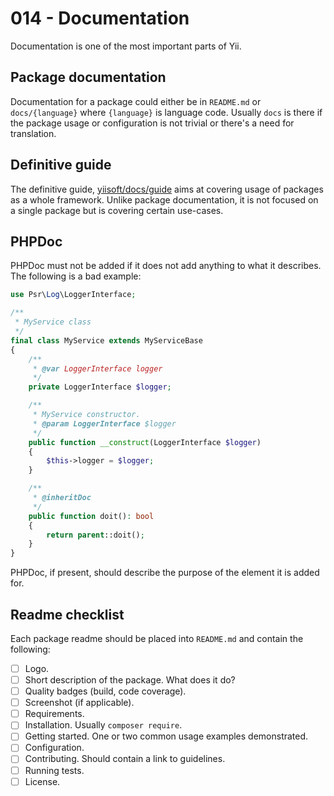 # 014 - Documentation

Documentation is one of the most important parts of Yii.

## Package documentation

Documentation for a package could either be in `README.md` or `docs/{language}` where `{language}` is language code.
Usually `docs` is there if the package usage or configuration is not trivial or there's a need for translation.

## Definitive guide

The definitive guide, [yiisoft/docs/guide](https://github.com/yiisoft/docs/tree/master/guide/en)
aims at covering usage of packages as a whole framework. Unlike package documentation, it is not
focused on a single package but is covering certain use-cases.

## PHPDoc

PHPDoc must not be added if it does not add anything to what it describes. The following is a bad example:

```php
use Psr\Log\LoggerInterface;

/**
 * MyService class
 */
final class MyService extends MyServiceBase
{
    /**
     * @var LoggerInterface logger 
     */
    private LoggerInterface $logger;

    /**
     * MyService constructor.
     * @param LoggerInterface $logger
     */
    public function __construct(LoggerInterface $logger)
    {
        $this->logger = $logger;
    }

    /**
     * @inheritDoc
     */
    public function doit(): bool
    {
        return parent::doit();    
    }
}
``` 

PHPDoc, if present, should describe the purpose of the element it is added for.

## Readme checklist

Each package readme should be placed into `README.md` and contain the following:

- [ ] Logo.
- [ ] Short description of the package. What does it do?
- [ ] Quality badges (build, code coverage).
- [ ] Screenshot (if applicable).
- [ ] Requirements.
- [ ] Installation. Usually `composer require`.
- [ ] Getting started. One or two common usage examples demonstrated.
- [ ] Configuration.
- [ ] Contributing. Should contain a link to guidelines.
- [ ] Running tests.
- [ ] License.

